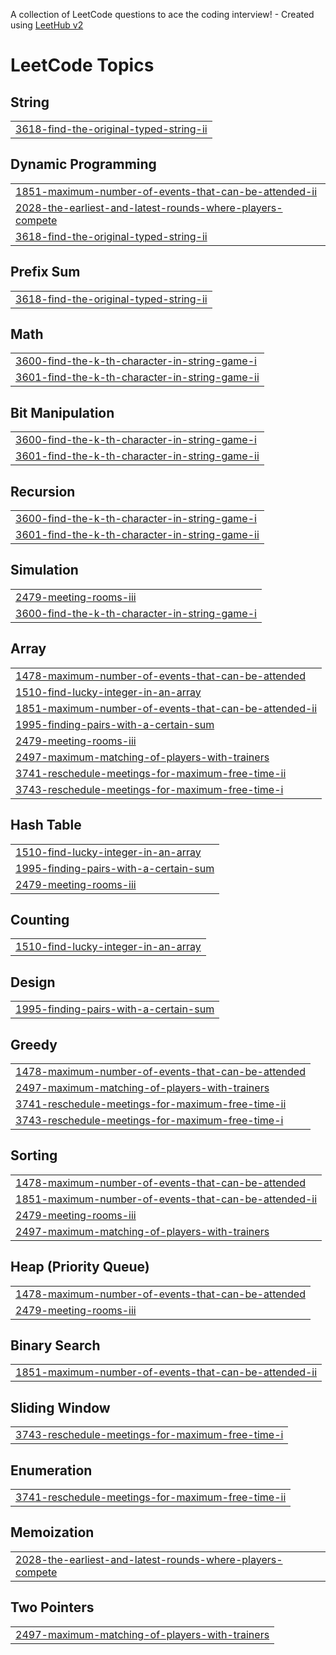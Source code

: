 A collection of LeetCode questions to ace the coding interview! - Created using [LeetHub v2](https://github.com/arunbhardwaj/LeetHub-2.0)
<!---LeetCode Topics Start-->
# LeetCode Topics
## String
|  |
| ------- |
| [3618-find-the-original-typed-string-ii](https://github.com/harsh-srivastv/July-Leetcode-Challenge-2025/tree/master/3618-find-the-original-typed-string-ii) |
## Dynamic Programming
|  |
| ------- |
| [1851-maximum-number-of-events-that-can-be-attended-ii](https://github.com/harsh-srivastv/July-Leetcode-Challenge-2025/tree/master/1851-maximum-number-of-events-that-can-be-attended-ii) |
| [2028-the-earliest-and-latest-rounds-where-players-compete](https://github.com/harsh-srivastv/July-Leetcode-Challenge-2025/tree/master/2028-the-earliest-and-latest-rounds-where-players-compete) |
| [3618-find-the-original-typed-string-ii](https://github.com/harsh-srivastv/July-Leetcode-Challenge-2025/tree/master/3618-find-the-original-typed-string-ii) |
## Prefix Sum
|  |
| ------- |
| [3618-find-the-original-typed-string-ii](https://github.com/harsh-srivastv/July-Leetcode-Challenge-2025/tree/master/3618-find-the-original-typed-string-ii) |
## Math
|  |
| ------- |
| [3600-find-the-k-th-character-in-string-game-i](https://github.com/harsh-srivastv/July-Leetcode-Challenge-2025/tree/master/3600-find-the-k-th-character-in-string-game-i) |
| [3601-find-the-k-th-character-in-string-game-ii](https://github.com/harsh-srivastv/July-Leetcode-Challenge-2025/tree/master/3601-find-the-k-th-character-in-string-game-ii) |
## Bit Manipulation
|  |
| ------- |
| [3600-find-the-k-th-character-in-string-game-i](https://github.com/harsh-srivastv/July-Leetcode-Challenge-2025/tree/master/3600-find-the-k-th-character-in-string-game-i) |
| [3601-find-the-k-th-character-in-string-game-ii](https://github.com/harsh-srivastv/July-Leetcode-Challenge-2025/tree/master/3601-find-the-k-th-character-in-string-game-ii) |
## Recursion
|  |
| ------- |
| [3600-find-the-k-th-character-in-string-game-i](https://github.com/harsh-srivastv/July-Leetcode-Challenge-2025/tree/master/3600-find-the-k-th-character-in-string-game-i) |
| [3601-find-the-k-th-character-in-string-game-ii](https://github.com/harsh-srivastv/July-Leetcode-Challenge-2025/tree/master/3601-find-the-k-th-character-in-string-game-ii) |
## Simulation
|  |
| ------- |
| [2479-meeting-rooms-iii](https://github.com/harsh-srivastv/July-Leetcode-Challenge-2025/tree/master/2479-meeting-rooms-iii) |
| [3600-find-the-k-th-character-in-string-game-i](https://github.com/harsh-srivastv/July-Leetcode-Challenge-2025/tree/master/3600-find-the-k-th-character-in-string-game-i) |
## Array
|  |
| ------- |
| [1478-maximum-number-of-events-that-can-be-attended](https://github.com/harsh-srivastv/July-Leetcode-Challenge-2025/tree/master/1478-maximum-number-of-events-that-can-be-attended) |
| [1510-find-lucky-integer-in-an-array](https://github.com/harsh-srivastv/July-Leetcode-Challenge-2025/tree/master/1510-find-lucky-integer-in-an-array) |
| [1851-maximum-number-of-events-that-can-be-attended-ii](https://github.com/harsh-srivastv/July-Leetcode-Challenge-2025/tree/master/1851-maximum-number-of-events-that-can-be-attended-ii) |
| [1995-finding-pairs-with-a-certain-sum](https://github.com/harsh-srivastv/July-Leetcode-Challenge-2025/tree/master/1995-finding-pairs-with-a-certain-sum) |
| [2479-meeting-rooms-iii](https://github.com/harsh-srivastv/July-Leetcode-Challenge-2025/tree/master/2479-meeting-rooms-iii) |
| [2497-maximum-matching-of-players-with-trainers](https://github.com/harsh-srivastv/July-Leetcode-Challenge-2025/tree/master/2497-maximum-matching-of-players-with-trainers) |
| [3741-reschedule-meetings-for-maximum-free-time-ii](https://github.com/harsh-srivastv/July-Leetcode-Challenge-2025/tree/master/3741-reschedule-meetings-for-maximum-free-time-ii) |
| [3743-reschedule-meetings-for-maximum-free-time-i](https://github.com/harsh-srivastv/July-Leetcode-Challenge-2025/tree/master/3743-reschedule-meetings-for-maximum-free-time-i) |
## Hash Table
|  |
| ------- |
| [1510-find-lucky-integer-in-an-array](https://github.com/harsh-srivastv/July-Leetcode-Challenge-2025/tree/master/1510-find-lucky-integer-in-an-array) |
| [1995-finding-pairs-with-a-certain-sum](https://github.com/harsh-srivastv/July-Leetcode-Challenge-2025/tree/master/1995-finding-pairs-with-a-certain-sum) |
| [2479-meeting-rooms-iii](https://github.com/harsh-srivastv/July-Leetcode-Challenge-2025/tree/master/2479-meeting-rooms-iii) |
## Counting
|  |
| ------- |
| [1510-find-lucky-integer-in-an-array](https://github.com/harsh-srivastv/July-Leetcode-Challenge-2025/tree/master/1510-find-lucky-integer-in-an-array) |
## Design
|  |
| ------- |
| [1995-finding-pairs-with-a-certain-sum](https://github.com/harsh-srivastv/July-Leetcode-Challenge-2025/tree/master/1995-finding-pairs-with-a-certain-sum) |
## Greedy
|  |
| ------- |
| [1478-maximum-number-of-events-that-can-be-attended](https://github.com/harsh-srivastv/July-Leetcode-Challenge-2025/tree/master/1478-maximum-number-of-events-that-can-be-attended) |
| [2497-maximum-matching-of-players-with-trainers](https://github.com/harsh-srivastv/July-Leetcode-Challenge-2025/tree/master/2497-maximum-matching-of-players-with-trainers) |
| [3741-reschedule-meetings-for-maximum-free-time-ii](https://github.com/harsh-srivastv/July-Leetcode-Challenge-2025/tree/master/3741-reschedule-meetings-for-maximum-free-time-ii) |
| [3743-reschedule-meetings-for-maximum-free-time-i](https://github.com/harsh-srivastv/July-Leetcode-Challenge-2025/tree/master/3743-reschedule-meetings-for-maximum-free-time-i) |
## Sorting
|  |
| ------- |
| [1478-maximum-number-of-events-that-can-be-attended](https://github.com/harsh-srivastv/July-Leetcode-Challenge-2025/tree/master/1478-maximum-number-of-events-that-can-be-attended) |
| [1851-maximum-number-of-events-that-can-be-attended-ii](https://github.com/harsh-srivastv/July-Leetcode-Challenge-2025/tree/master/1851-maximum-number-of-events-that-can-be-attended-ii) |
| [2479-meeting-rooms-iii](https://github.com/harsh-srivastv/July-Leetcode-Challenge-2025/tree/master/2479-meeting-rooms-iii) |
| [2497-maximum-matching-of-players-with-trainers](https://github.com/harsh-srivastv/July-Leetcode-Challenge-2025/tree/master/2497-maximum-matching-of-players-with-trainers) |
## Heap (Priority Queue)
|  |
| ------- |
| [1478-maximum-number-of-events-that-can-be-attended](https://github.com/harsh-srivastv/July-Leetcode-Challenge-2025/tree/master/1478-maximum-number-of-events-that-can-be-attended) |
| [2479-meeting-rooms-iii](https://github.com/harsh-srivastv/July-Leetcode-Challenge-2025/tree/master/2479-meeting-rooms-iii) |
## Binary Search
|  |
| ------- |
| [1851-maximum-number-of-events-that-can-be-attended-ii](https://github.com/harsh-srivastv/July-Leetcode-Challenge-2025/tree/master/1851-maximum-number-of-events-that-can-be-attended-ii) |
## Sliding Window
|  |
| ------- |
| [3743-reschedule-meetings-for-maximum-free-time-i](https://github.com/harsh-srivastv/July-Leetcode-Challenge-2025/tree/master/3743-reschedule-meetings-for-maximum-free-time-i) |
## Enumeration
|  |
| ------- |
| [3741-reschedule-meetings-for-maximum-free-time-ii](https://github.com/harsh-srivastv/July-Leetcode-Challenge-2025/tree/master/3741-reschedule-meetings-for-maximum-free-time-ii) |
## Memoization
|  |
| ------- |
| [2028-the-earliest-and-latest-rounds-where-players-compete](https://github.com/harsh-srivastv/July-Leetcode-Challenge-2025/tree/master/2028-the-earliest-and-latest-rounds-where-players-compete) |
## Two Pointers
|  |
| ------- |
| [2497-maximum-matching-of-players-with-trainers](https://github.com/harsh-srivastv/July-Leetcode-Challenge-2025/tree/master/2497-maximum-matching-of-players-with-trainers) |
<!---LeetCode Topics End-->